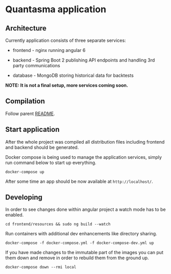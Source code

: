 # Quantasma application

## Architecture

Currently application consists of three separate services:

-   frontend - nginx running angular 6

-   backend - Spring Boot 2 publishing API endpoints and handling 3rd party communications

-   database - MongoDB storing historical data for backtests

**NOTE: It is not a final setup, more services coming soon.**

## Compilation

Follow parent [README]({../README.md}).

## Start application

After the whole project was compiled all distribution files including frontend and backend should be generated.

Docker compose is being used to manage the application services, simply run command below to start up everything.

    docker-compose up

After some time an app should be now available at `http://localhost/`.

## Developing

In order to see changes done within angular project a watch mode has to be enabled.

    cd frontend/resources && sudo ng build --watch

Run containers with additional dev enhancements like directory sharing.

    docker-compose -f docker-compose.yml -f docker-compose-dev.yml up

If you have made changes to the immutable part of the images you can put them down and remove in order to rebuild them from the ground up.

    docker-compose down --rmi local
